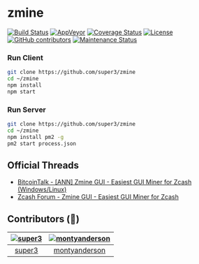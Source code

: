 # zmine

[![Build Status](https://travis-ci.org/ovsoinc/zmine.svg?branch=master)](https://travis-ci.org/ovsoinc/zmine)
[![AppVeyor](https://img.shields.io/appveyor/ci/super3/zmine.svg)](https://ci.appveyor.com/project/super3/zmine)
[![Coverage Status](https://coveralls.io/repos/github/super3/zmine/badge.svg?branch=master)](https://coveralls.io/github/super3/zmine?branch=master)
[![License](https://img.shields.io/badge/license-AGPLv3-blue.svg?label=license)](https://github.com/Storj/super3/zmine/blob/master/LICENSE)
[![GitHub contributors](https://img.shields.io/github/contributors/super3/zmine.svg)](https://gitHub.com//super3/zmine/graphs/contributors/)
[![Maintenance Status](https://img.shields.io/maintenance/no/2018.svg)](#)

### Run Client
```bash
git clone https://github.com/super3/zmine
cd ~/zmine
npm install
npm start
```

### Run Server
```bash
git clone https://github.com/super3/zmine
cd ~/zmine
npm install pm2 -g
pm2 start process.json
```

## Official Threads
- [BitcoinTalk - [ANN] Zmine GUI - Easiest GUI Miner for Zcash (Windows/Linux)](https://bitcointalk.org/index.php?topic=3249018.0)
- [Zcash Forum - Zmine GUI - Easiest GUI Miner for Zcash](https://forum.z.cash/t/zmine-gui-easiest-gui-miner-for-zcash/28091)

##  Contributors (:clap:)
|  [![super3](https://avatars3.githubusercontent.com/u/60975?v=4&s=80)](https://github.com/super3) | [![montyanderson](https://avatars0.githubusercontent.com/u/3048503?v=4&s=80)](https://github.com/montyanderson) |
| :--:|:--:|
|  [super3](https://github.com/super3) | [montyanderson](https://github.com/montyanderson) |
